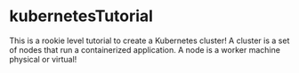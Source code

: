 # kubernetesTutorial
This is a rookie level tutorial to create a Kubernetes cluster! A cluster is a set of nodes that run a containerized application. A node is a worker machine physical or virtual!
